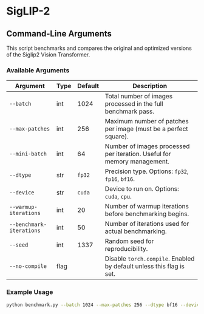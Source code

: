 # SigLIP-2

## Command-Line Arguments

This script benchmarks and compares the original and optimized versions of the Siglip2 Vision Transformer.

### Available Arguments

| Argument                  | Type   | Default | Description                                                                 |
|---------------------------|--------|---------|-----------------------------------------------------------------------------|
| `--batch`                 | int    | 1024    | Total number of images processed in the full benchmark pass.               |
| `--max-patches`           | int    | 256     | Maximum number of patches per image (must be a perfect square).            |
| `--mini-batch`            | int    | 64      | Number of images processed per iteration. Useful for memory management.    |
| `--dtype`                 | str    | `fp32`  | Precision type. Options: `fp32`, `fp16`, `bf16`.                           |
| `--device`                | str    | `cuda`  | Device to run on. Options: `cuda`, `cpu`.                                  |
| `--warmup-iterations`     | int    | 20      | Number of warmup iterations before benchmarking begins.                    |
| `--benchmark-iterations`  | int    | 50      | Number of iterations used for actual benchmarking.                         |
| `--seed`                  | int    | 1337    | Random seed for reproducibility.                                           |
| `--no-compile`            | flag   |         | Disable `torch.compile`. Enabled by default unless this flag is set.       |

### Example Usage

```bash
python benchmark.py --batch 1024 --max-patches 256 --dtype bf16 --device cuda
```